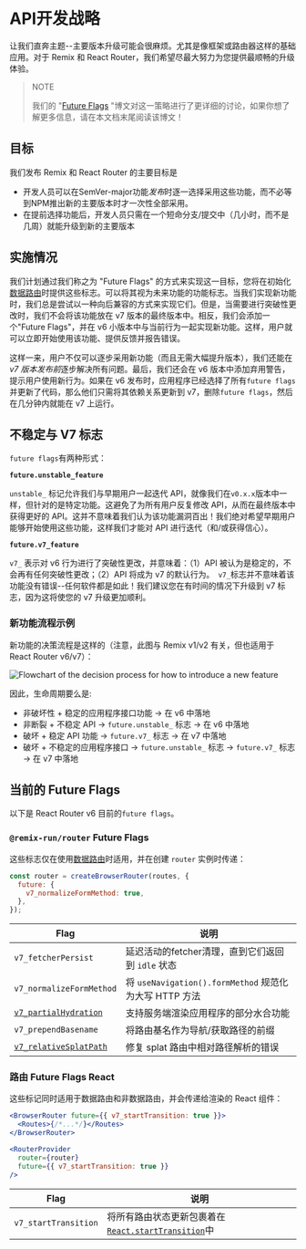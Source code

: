 # API开发战略

让我们直奔主题--主要版本升级可能会很麻烦。尤其是像框架或路由器这样的基础应用。对于 Remix 和 React Router，我们希望尽最大努力为您提供最顺畅的升级体验。

> NOTE
>
> 我们的 "[Future Flags](https://remix.run/blog/future-flags) "博文对这一策略进行了更详细的讨论，如果你想了解更多信息，请在本文档末尾阅读该博文！

## 目标

我们发布 Remix 和 React Router 的主要目标是

- 开发人员可以在SemVer-major功能*发布*时逐一选择采用这些功能，而不必等到NPM推出新的主要版本时才一次性全部采用。
- 在提前选择功能后，开发人员只需在一个短命分支/提交中（几小时，而不是几周）就能升级到新的主要版本

## 实施情况

我们计划通过我们称之为 "Future Flags" 的方式来实现这一目标，您将在初始化[数据路由](../routers/picking-a-router)时提供这些标志。可以将其视为未来功能的功能标志。当我们实现新功能时，我们总是尝试以一种向后兼容的方式来实现它们。但是，当需要进行突破性更改时，我们不会将该功能放在 v7 版本的最终版本中。相反，我们会添加一个"Future Flags"，并在 v6 小版本中与当前行为一起实现新功能。这样，用户就可以立即开始使用该功能、提供反馈并报告错误。

这样一来，用户不仅可以逐步采用新功能（而且无需大幅提升版本），我们还能在 *v7 版本发布前*逐步解决所有问题。最后，我们还会在 v6 版本中添加弃用警告，提示用户使用新行为。如果在 v6 发布时，应用程序已经选择了所有`future flags`并更新了代码，那么他们只需将其依赖关系更新到 v7，删除`future flags`，然后在几分钟内就能在 v7 上运行。

## 不稳定与 V7 标志

`future flags`有两种形式：

**`future.unstable_feature`**

`unstable_` 标记允许我们与早期用户一起迭代 API，就像我们在`v0.x.x`版本中一样，但针对的是特定功能。这避免了为所有用户反复修改 API，从而在最终版本中获得更好的 API。这并不意味着我们认为该功能漏洞百出！我们绝对希望早期用户能够开始使用这些功能，这样我们才能对 API 进行迭代（和/或获得信心）。

**`future.v7_feature`**

`v7_` 表示对 v6 行为进行了突破性更改，并意味着：（1）API 被认为是稳定的，不会再有任何突破性更改；（2）API 将成为 v7 的默认行为。` v7_`标志并不意味着该功能没有错误--任何软件都是如此！我们建议您在有时间的情况下升级到 v7 标志，因为这将使您的 v7 升级更加顺利。

### 新功能流程示例

新功能的决策流程是这样的（注意，此图与 Remix v1/v2 有关，但也适用于 React Router v6/v7）：

![Flowchart of the decision process for how to introduce a new feature](https://remix.run/docs-images/feature-flowchart.png)

因此，生命周期要么是:

- 非破坏性 + 稳定的应用程序接口功能 -> 在 v6 中落地
- 非断裂 + 不稳定 API -> `future.unstable_` 标志 -> 在 v6 中落地
- 破坏 + 稳定 API 功能 -> `future.v7_` 标志 -> 在 v7 中落地
- 破坏 + 不稳定的应用程序接口 -> `future.unstable_` 标志 -> `future.v7_` 标志 -> 在 v7 中落地

## 当前的 Future Flags

以下是 React Router v6 目前的`future flags`。

### `@remix-run/router` Future Flags

这些标志仅在使用[数据路由](../routers/picking-a-router)时适用，并在创建 `router` 实例时传递：

```jsx
const router = createBrowserRouter(routes, {
  future: {
    v7_normalizeFormMethod: true,
  },
});
```

| Flag                                                         | 说明                                                   |
| ------------------------------------------------------------ | ------------------------------------------------------ |
| `v7_fetcherPersist`                                          | 延迟活动的fetcher清理，直到它们返回到 `idle` 状态      |
| `v7_normalizeFormMethod`                                     | 将 `useNavigation().formMethod` 规范化为大写 HTTP 方法 |
| [`v7_partialHydration`](../routers/create-browser-router#partial-hydration-data) | 支持服务端渲染应用程序的部分水合功能                   |
| `v7_prependBasename`                                         | 将路由基名作为导航/获取路径的前缀                      |
| [`v7_relativeSplatPath`](../hooks/use-resolved-path#splat-paths) | 修复 splat 路由中相对路径解析的错误                    |

### 路由 Future Flags React

这些标记同时适用于数据路由和非数据路由，并会传递给渲染的 React 组件：

```jsx
<BrowserRouter future={{ v7_startTransition: true }}>
  <Routes>{/*...*/}</Routes>
</BrowserRouter>
```

```jsx
<RouterProvider
  router={router}
  future={{ v7_startTransition: true }}
/>
```

| Flag                 | 说明                                                         |
| -------------------- | ------------------------------------------------------------ |
| `v7_startTransition` | 将所有路由状态更新包裹着在[`React.startTransition`](https://react.dev/reference/react/startTransition)中 |